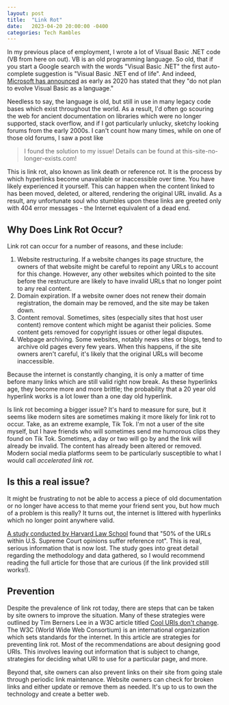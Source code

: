 ```yaml
---
layout: post
title:  "Link Rot"
date:   2023-04-20 20:00:00 -0400
categories: Tech Rambles
---
```


In my previous place of employment, I wrote a lot of Visual Basic .NET code (VB from here on out). VB is an old programming language. So old, that if you start a Google search with the words "Visual Basic .NET" the first auto-complete suggestion is "Visual Basic .NET end of life". And indeed, [Microsoft has announced](https://devblogs.microsoft.com/vbteam/visual-basic-support-planned-for-net-5-0/) as early as 2020 has stated that they "do not plan to evolve Visual Basic as a language."

Needless to say, the language is old, but still in use in many legacy code bases which exist throughout the world. As a result, I'd often go scouring the web for ancient documentation on libraries which were no longer supported, stack overflow, and if I got particularly unlucky, sketchy looking forums from the early 2000s. I can't count how many times, while on one of those old forums, I saw a post like

> I found the solution to my issue! Details can be found at this-site-no-longer-exists.com!

This is link rot, also known as link death or reference rot. It is the process by which hyperlinks become unavailable or inaccessible over time. You have likely experienced it yourself. This can happen when the content linked to has been moved, deleted, or altered, rendering the original URL invalid. As a result, any unfortunate soul who stumbles upon these links are greeted only with 404 error messages - the Internet equivalent of a dead end.

## Why Does Link Rot Occur?
Link rot can occur for a number of reasons, and these include:
1. Website restructuring. If a website changes its page structure, the owners of that website might be careful to repoint any URLs to account for this change. However, any other websites which pointed to the site before the restructure are likely to have invalid URLs that no longer point to any real content.
2. Domain expiration. If a website owner does not renew their domain registration, the domain may be removed, and the site may be taken down.
3. Content removal. Sometimes, sites (especially sites that host user content) remove content which might be aganist their policies. Some content gets removed for copyright issues or other legal disputes.
4. Webpage archiving. Some websites, notably news sites or blogs, tend to archive old pages every few years. When this happens, if the site owners aren't careful, it's likely that the original URLs will become inaccessible.

Because the internet is constantly changing, it is only a matter of time before many links which are still valid right now break. As these hyperlinks age, they become more and more brittle; the probability that a 20 year old hyperlink works is a lot lower than a one day old hyperlink.

Is link rot becoming a bigger issue? It's hard to measure for sure, but it seems like modern sites are sometimes making it more likely for link rot to occur. Take, as an extreme example, Tik Tok. I'm not a user of the site myself, but I have friends who will sometimes send me humorous clips they found on Tik Tok. Sometimes, a day or two will go by and the link will already be invalid. The content has already been altered or removed. Modern social media platforms seem to be particularly susceptible to what I would call _accelerated link rot_.

## Is this a real issue?
It might be frustrating to not be able to access a piece of old documentation or no longer have access to that meme your friend sent you, but how much of a problem is this really? It turns out, the internet is littered with hyperlinks which no longer point anywhere valid.

[A study conducted by Harvard Law School](https://harvardlawreview.org/forum/vol-127/perma-scoping-and-addressing-the-problem-of-link-and-reference-rot-in-legal-citations/) found that "50% of the URLs within U.S. Supreme Court opinions suffer reference rot". This is real, serious information that is now lost. The study goes into great detail regarding the methodology and data gathered, so I would recommend reading the full article for those that are curious (if the link provided still works!).

## Prevention
Despite the prevalence of link rot today, there are steps that can be taken by site owners to improve the situation. Many of these strategies were outlined by Tim Berners Lee in a W3C article titled [Cool URIs don't change](https://www.w3.org/Provider/Style/URI). The W3C (World Wide Web Consortium) is an international organization which sets standards for the internet. In this article are strategies for preventing link rot.
Most of the recommendations are about designing good URIs. This involves leaving out information that is subject to change, strategies for deciding what URI to use for a particular page, and more.

Beyond that, site owners can also prevent links on their site from going stale through periodic link maintenance. Website owners can check for broken links and either update or remove them as needed. It's up to us to own the technology and create a better web.

